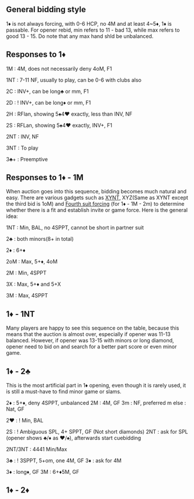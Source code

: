 ## General bidding style
1♦️ is not always forcing, with 0-6 HCP, no 4M and at least 4~5♦️, 1♦️ is passable. 
For opener rebid, min refers to 11 - bad 13, while max refers to good 13 - 15.
Do note that any max hand shld be unbalanced.

## Responses to 1♦️

1M : 4M, does not necessarily deny 4oM, F1

1NT : 7-11 NF, usually to play, can be 0-6 with clubs also

2C : INV+, can be long♣️ or mm, F1

2D : ! INV+, can be long♦️ or mm, F1

2H : RFlan, showing 5♠️4♥️ exactly, less than INV, NF

2S : RFLan, showing 5♠️4♥️ exactly, INV+, F1

2NT : INV, NF

3NT : To play

3♣️+ : Preemptive

## Responses to 1♦️ - 1M
When auction goes into this sequence, bidding becomes much natural and easy. There are various gadgets such as 
[XYNT](https://www.bridgebum.com/two_way_checkback.php), XYZ(Same as XYNT except the third bid is 1oM) and 
[Fourth suit forcing](https://www.bridgebum.com/fourth_suit_forcing.php) (for 1♦️ - 1M - 2m)
to determine whether there is a fit and establish invite or game force. Here is the general idea:

1NT : Min, BAL, no 4SPPT, cannot be short in partner suit

2♣️ : both minors(8+ in total)

2♦️ : 6+♦️

2oM : Max, 5+♦️, 4oM

2M : Min, 4SPPT

3X : Max, 5+♦️ and 5+X

3M : Max, 4SPPT

## 1♦️ - 1NT 
Many players are happy to see this sequence on the table, because this means that the auction is almost over, especially if opener was 11-13 balanced. 
However, if opener was 13-15 with minors or long diamond, opener need to bid on and search for a better part score or even minor game.

## 1♦ - 2♣️
This is the most artificial part in 1♦️ opening, even though it is rarely used, it is still a must-have to find minor game or slams.

2♦️ : 5+♦️, deny 4SPPT, unbalanced
    2M : 4M, GF
    3m : NF, preferred m
    else : Nat, GF
    
2♥️ : ! Min, BAL
    
2S : ! Ambiguous SPL, 4+ SPPT, GF (Not short diamonds)
    2NT : ask for SPL (opener shows ♣️/♦️ as ♥️/♠️), afterwards start cuebidding
    
2NT/3NT : 4441 Min/Max 

3♣️ : ! 3SPPT, 5+om, one 4M, GF
    3♦️ : ask for 4M
    
3♦️ : long♦️, GF
3M : 6+♦️5M, GF


## 1♦️ - 2♦️ 


